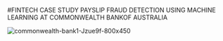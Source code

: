#FINTECH CASE STUDY PAYSLIP FRAUD DETECTION USING MACHINE LEARNING AT COMMONWEALTH BANKOF AUSTRALIA

![commonwealth-bank1-Jzue9f-800x450](https://user-images.githubusercontent.com/105048228/169200423-9e5d3ceb-0324-48d8-b8de-1b6ad66c7b72.jpeg)






